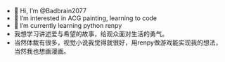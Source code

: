 - 👋 Hi, I’m @Badbrain2077
- 👀 I’m interested in ACG painting, learning to code
- 🌱 I’m currently learning python renpy
- 我想学习讲述爱与希望的故事，给观众面对生活的勇气。
- 当然体裁有很多，视觉小说我觉得就很好，用renpy做游戏能实现我的想法，当然我也想画漫画。
<!---
Badbrain2077/Badbrain2077 is a ✨ special ✨ repository because its `README.md` (this file) appears on your GitHub profile.
You can click the Preview link to take a look at your changes.
--->
